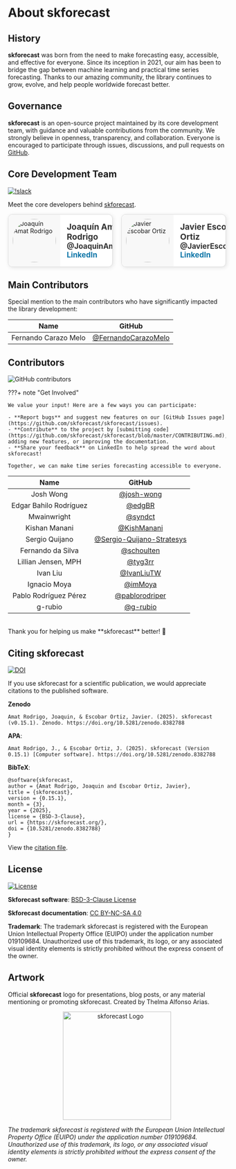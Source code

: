 # About skforecast

## History

**skforecast** was born from the need to make forecasting easy, accessible, and effective for everyone. Since its inception in 2021, our aim has been to bridge the gap between machine learning and practical time series forecasting. Thanks to our amazing community, the library continues to grow, evolve, and help people worldwide forecast better.


## Governance

**skforecast** is an open-source project maintained by its core development team, with guidance and valuable contributions from the community. We strongly believe in openness, transparency, and collaboration. Everyone is encouraged to participate through issues, discussions, and pull requests on [GitHub](https://github.com/skforecast/skforecast).


## Core Development Team

[![!slack](https://img.shields.io/static/v1?logo=linkedin&label=LinkedIn&message=news&color=lightblue)](https://www.linkedin.com/company/skforecast/)

Meet the core developers behind [skforecast](https://github.com/skforecast/skforecast).

<style>
    .profile-container {
        display: flex;
        gap: 20px; /* Espacio entre las tarjetas */
        justify-content: center; /* Centrar en la página */
    }
    .profile-card {
        display: flex;
        border: 1px solid #ddd;
        border-radius: 10px;
        overflow: hidden;
        width: 380px;
        box-shadow: 2px 2px 10px rgba(0, 0, 0, 0.1);
        transition: transform 0.2s ease-in-out, box-shadow 0.2s;
        background-color: #ffffff;
    }
    .profile-card:hover {
        transform: scale(1.03);
        box-shadow: 3px 3px 12px rgba(0, 0, 0, 0.15);
    }
    .profile-avatar {
        padding: 10px;
        display: flex;
        align-items: center;
        justify-content: center;
        background: #f8f8f8;
    }
    .profile-avatar img {
        width: 100px;
        height: auto;
        border-radius: 50%;
    }
    .profile-info {
        padding: 15px;
        display: flex;
        flex-direction: column;
        justify-content: center;
    }
    .profile-info strong {
        font-size: 19px;
        color: #333;
    }
    .profile-info a {
        text-decoration: none;
        font-size: 17px;
    }
    .github-link {
        color: #333;
        font-weight: bold;
    }
    .github-link:hover {
        color: #f79939 !important; 
        font-weight: bold;
    }
    .github-link:visited {
        color: #333; 
        font-weight: bold;
    }
    .linkedin-link {
        color: #0e76a8 !important;
        font-weight: bold;
    }
    .linkedin-link:hover {
        color: #084461 !important; 
        font-weight: bold;
        text-decoration: underline; 
    }
    .linkedin-link:visited {
        color: #0e76a8 !important; 
        font-weight: bold;
    }
</style>

<div class="profile-container">

  <div class="profile-card">
    <div class="profile-avatar">
      <img src="https://github.com/JoaquinAmatRodrigo.png" alt="Joaquín Amat Rodrigo">
    </div>
    <div class="profile-info">
      <strong>Joaquín Amat Rodrigo</strong>
      <a href="https://github.com/JoaquinAmatRodrigo" class="github-link" target="_blank" rel="noopener noreferrer">@JoaquinAmatRodrigo</a>
      <a href="https://www.linkedin.com/in/joaquin-amat-rodrigo" class="linkedin-link" target="_blank" rel="noopener noreferrer">LinkedIn</a>
    </div>
  </div>

  <div class="profile-card">
    <div class="profile-avatar">
      <img src="https://github.com/JavierEscobarOrtiz.png" alt="Javier Escobar Ortiz">
    </div>
    <div class="profile-info">
      <strong>Javier Escobar Ortiz</strong>
      <a href="https://github.com/JavierEscobarOrtiz" class="github-link" target="_blank" rel="noopener noreferrer">@JavierEscobarOrtiz</a>
      <a href="https://www.linkedin.com/in/javier-escobar-ortiz" class="linkedin-link" target="_blank" rel="noopener noreferrer">LinkedIn</a>
    </div>
  </div>
</div>


## Main Contributors

Special mention to the main contributors who have significantly impacted the library development:

| Name                 | GitHub                                                       |
|:--------------------:|:------------------------------------------------------------:|
| Fernando Carazo Melo | [@FernandoCarazoMelo](https://github.com/FernandoCarazoMelo) |


## Contributors

![GitHub contributors](https://img.shields.io/github/contributors-anon/skforecast/skforecast)

???+ note "Get Involved"

    We value your input! Here are a few ways you can participate:

    - **Report bugs** and suggest new features on our [GitHub Issues page](https://github.com/skforecast/skforecast/issues).
    - **Contribute** to the project by [submitting code](https://github.com/skforecast/skforecast/blob/master/CONTRIBUTING.md), adding new features, or improving the documentation.
    - **Share your feedback** on LinkedIn to help spread the word about skforecast!

    Together, we can make time series forecasting accessible to everyone.

| Name                        | GitHub                                     |
|:---------------------------:|:------------------------------------------:|
| Josh Wong                   | [@josh-wong](https://github.com/josh-wong) |
| Edgar Bahilo Rodríguez      | [@edgBR](https://github.com/edgBR)         |
| Mwainwright                 | [@syndct](https://github.com/syndct)       |
| Kishan Manani               | [@KishManani](https://github.com/KishManani) |
| Sergio Quijano              | [@Sergio-Quijano-Stratesys](https://github.com/Sergio-Quijano-Stratesys) |
| Fernando da Silva           | [@schoulten](https://github.com/schoulten) |
| Lillian Jensen, MPH         | [@tyg3rr](https://github.com/tyg3rr)       |
| Ivan Liu                    | [@IvanLiuTW](https://github.com/IvanLiuTW) |
| Ignacio Moya                | [@imMoya](https://github.com/imMoya)       |
| Pablo Rodríguez Pérez       | [@pablorodriper](https://github.com/pablorodriper) |
| g-rubio                     | [@g-rubio](https://github.com/g-rubio)     |

<br>
Thank you for helping us make **skforecast** better! 🎉


## Citing skforecast

[![DOI](https://zenodo.org/badge/337705968.svg)](https://zenodo.org/doi/10.5281/zenodo.8382787)

If you use skforecast for a scientific publication, we would appreciate citations to the published software.

**Zenodo**

```
Amat Rodrigo, Joaquin, & Escobar Ortiz, Javier. (2025). skforecast (v0.15.1). Zenodo. https://doi.org/10.5281/zenodo.8382788
```

**APA**:
```
Amat Rodrigo, J., & Escobar Ortiz, J. (2025). skforecast (Version 0.15.1) [Computer software]. https://doi.org/10.5281/zenodo.8382788
```

**BibTeX**:
```
@software{skforecast,
author = {Amat Rodrigo, Joaquin and Escobar Ortiz, Javier},
title = {skforecast},
version = {0.15.1},
month = {3},
year = {2025},
license = {BSD-3-Clause},
url = {https://skforecast.org/},
doi = {10.5281/zenodo.8382788}
}
```

View the [citation file](https://github.com/skforecast/skforecast/blob/master/CITATION.cff).


## License

[![License](https://img.shields.io/github/license/skforecast/skforecast)](https://github.com/skforecast/skforecast/blob/master/LICENSE)

**Skforecast software**: [BSD-3-Clause License](https://github.com/skforecast/skforecast/blob/master/LICENSE)

**Skforecast documentation**: [CC BY-NC-SA 4.0](https://creativecommons.org/licenses/by-nc-sa/4.0/)

**Trademark**: The trademark skforecast is registered with the European Union Intellectual Property Office (EUIPO) under the application number 019109684. Unauthorized use of this trademark, its logo, or any associated visual identity elements is strictly prohibited without the express consent of the owner.


## Artwork 

Official **skforecast** logo for presentations, blog posts, or any material mentioning or promoting skforecast. Created by Thelma Alfonso Arias.

<p style="text-align: center">
  <img src="https://raw.githubusercontent.com/skforecast/skforecast/refs/heads/master/images/logo-skforecast.png" alt="skforecast Logo" width="250"/>
</p>

*The trademark skforecast is registered with the European Union Intellectual Property Office (EUIPO) under the application number 019109684. Unauthorized use of this trademark, its logo, or any associated visual identity elements is strictly prohibited without the express consent of the owner.*

